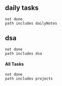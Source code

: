 ## daily tasks
```tasks
not done
path includes dailyNotes
```

## dsa
```tasks
not done
path includes dsa
```
#### All Tasks
```tasks
not done
path includes projects
```




